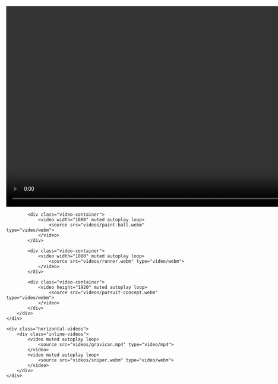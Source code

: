 <body>
    <div class="vertical-videos">
        <div class="inline-videos">
            <div class="video-container">
                <video width="1080" muted autoplay loop>
                    <source src="videos/arcade-idle.webm" type="video/webm">
                </video>
            </div>

            <div class="video-container">
                <video width="1080" muted autoplay loop>
                    <source src="videos/paint-ball.webm" type="video/webm">
                </video>
            </div>

            <div class="video-container">
                <video width="1080" muted autoplay loop>
                    <source src="videos/runner.webm" type="video/webm">
                </video>
            </div>

            <div class="video-container">
                <video height="1920" muted autoplay loop>
                    <source src="videos/pursuit-concept.webm" type="video/webm">
                </video>
            </div>
        </div>
    </div>

    <div class="horizontal-videos">
        <div class="inline-videos">
            <video muted autoplay loop>
                <source src="videos/gravican.mp4" type="video/mp4">
            </video>
            <video muted autoplay loop>
                <source src="videos/sniper.webm" type="video/webm">
            </video>
        </div>
    </div>
</body>
